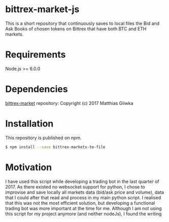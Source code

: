 # bittrex-market-js
This is a short repository that continuously saves to local files the Bid and Ask Books of chosen tokens on Bittrex that have both BTC and ETH markets.

# Requirements
Node.js >= 6.0.0

# Dependencies

[bittrex-market](https://github.com/gliwka/bittrex-market) repository: Copyright (c) 2017 Matthias Gliwka


# Installation
This repository is published on npm.
```bash
$ npm install --save bittrex-markets-to-file
```

# Motivation
I have used this script while developing a trading bot in the last quarter of 2017. As there existed no websocket support for python, I chose to improvise and save locally all markets data (bid/ask price and volume), data that I could after that read and process in my main python script. I realised that this was not the most efficient solution, but developing a functional trading bot was more important at the time for me.
Although I am not using this script for my project anymore (and neither nodeJs), I found the writing of this script to be both fun and educational.

# Mention
I am now using the repository found here: [python-bittrex-websocket](https://github.com/slazarov/python-bittrex-websocket)
Copyright (c) 2017 Stanislav Lazarov 

# Example
For Monaco token ([bittrex link for live BTC-MCO market](https://bittrex.com/Market/Index?MarketName=BTC-MCO))

```
const Trigger = require('bittrex-markets-to-file');
trigger = new Trigger();
trigger.market_trigger("MCO", "/absolute/path", 10);
// Don't forget to change "/absolute/path" with a path of your own choice
```
# Methods

```
market_trigger(token_name, path, book_depth);
//token_name has to be in the short form : e.g. "LTC", "XMR"
//path should be the absolute path where the files should be saved
//book_depth is the size of the book that needs to be collected
```
Important:
Two files will be created: "BTC-<token_name>.txt" and "ETH-<token_name>.txt". Each of the files will contain the ask and bid book details for the chosen depth.
The data will be printed to the file in the format:
```
first-ask-price, first-ask-quantity, second-ask-price, second-ask-quantity ... chosen_depth-ask-price, chosen_depth-ask-quantity, first-bid-price, first-bid-quantity, second-bid-price, second-bid-quantity ... chosen_depth-bid-price, chosen_depth-bid-quantity
```
e.g. BTC-MCO.txt
```
0.00076396,4.07088364,0.00076444,13.11902972,0.00076445,214.50282146,0.000765,2,0.00076506,130,0.0007651,130,0.00076691,13.11654328,0.00076758,169.42857818,0.00076781,195.84952242,0.00076789,250.00312504,0.000758,239.67142833,0.00075503,244.91487068,0.000755,467.25161238,0.0007534,4.02,0.00075316,287.566,0.00075315,39.73860406,0.00075312,52.98331342,0.00075301,26.49367206,0.000753,2.27201301,0.0007526,874.76747276
```
The method opens a websocket connection. If more markets are intended to be connected, call the market_trigger function in a loop that parses through the desired token names.

